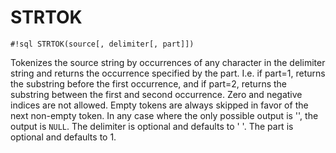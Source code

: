 # STRTOK

`#!sql STRTOK(source[, delimiter[, part]])`

Tokenizes the source string by occurrences of any character in the
delimiter string and returns the occurrence specified by the part.
I.e. if part=1, returns the substring before the first occurrence,
and if part=2, returns the substring between the first and second
occurrence. Zero and negative indices are not allowed. Empty tokens
are always skipped in favor of the next non-empty token. In any
case where the only possible output is '', the output is `NULL`.
The delimiter is optional and defaults to ' '. The part is optional
and defaults to 1.
